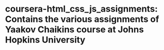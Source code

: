 # coursera-html_css_js_assignments: Contains the various assignments of Yaakov Chaikins course at Johns Hopkins University
